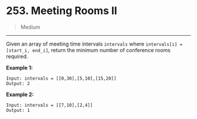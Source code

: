 # 253. Meeting Rooms II

> Medium

------

Given an array of meeting time intervals `intervals` where `intervals[i] = [start_i, end_i]`, return the minimum number of conference rooms required.

**Example 1:**

```
Input: intervals = [[0,30],[5,10],[15,20]]
Output: 2
```

**Example 2:**

```
Input: intervals = [[7,10],[2,4]]
Output: 1
```